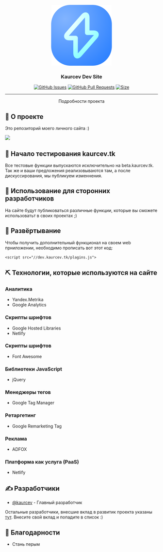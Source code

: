 <p align="center">
  <a href="" rel="noopener">
 <img width=200px height=200px src="assets/img/logo.svg" alt="Kaurcev Site Logo"></a>
</p>

<h3 align="center">Kaurcev Dev Site</h3>

<div align="center">

[![GitHub Issues](https://img.shields.io/github/issues/kaurcev/kaurcev-site?style=flat-square)](https://github.com/kaurcev/kaurcev-site/issues)
[![GitHub Pull Requests](https://img.shields.io/discord/888102048413937684?style=flat-square)](https://img.shields.io/discord/888102048413937684?style=flat-square)
[![Size](https://img.shields.io/github/languages/code-size/kaurcev/kaurcev-site?style=flat-square)](https://github.com/kaurcev/kaurcev-site/archive/refs/heads/main.zip)

</div>

---

<p align="center"> Подробности проекта
    <br> 
</p>

## 🧐 О проекте <a name = "about"></a>

Это репозиторий моего личного сайта :)

[<img src="https://mini.s-shot.ru/1920x1080/1080/png/?https://beta.kaurcev.tk/">](https://beta.kaurcev.tk)
 
## 🔧 Начало тестирования <a name = "tests">kaurcev.tk</a>

Все тестовые функции выпускаются исключительно на beta.kaurcev.tk.
Так же и ваши предложения реализовываются там, а после дискуссирования, мы публикуем изменнения.


## 🎈 Использование для сторонних разработчиков <a name="usage"></a>

На сайте будут публиковаться различные функции, которые вы сможете использоватьт в своих проектах ;)

## 🚀 Развёртывание <a name = "deployment"></a>

Чтобы получить дополнительный функционал на своем web прниложении, необходимо прописать вот этот код:

```
<script src="//dev.kaurcev.tk/plagins.js">
```

## ⛏️ Технологии, которые используются на сайте <a name = "built_using"></a>

### Аналитика

- Yandex.Metrika
- Google Analytics

### Скрипты шрифтов

-  Google Hosted Libraries
 - Netlify

### Скрипты шрифтов

 - Font Awesome

### Библиотеки JavaScript

 - jQuery

### Менеджеры тегов

 - Google Tag Manager

### Ретаргетинг

 - Google Remarketing Tag

### Реклама

 - ADFOX

### Платформа как услуга (PaaS)

 - Netlify


## ✍️ Разработчики <a name = "authors"></a>

- [@kaurcev](https://github.com/kaurcev) - Главный разработчик

Остальные разработчики, внесшие вклад в развитик проекта указаны [тут](/humans.txt). Внесите свой вклад и попадите в список :)

## 🎉 Благодарности <a name = "thanks"></a>

- Стань перым
